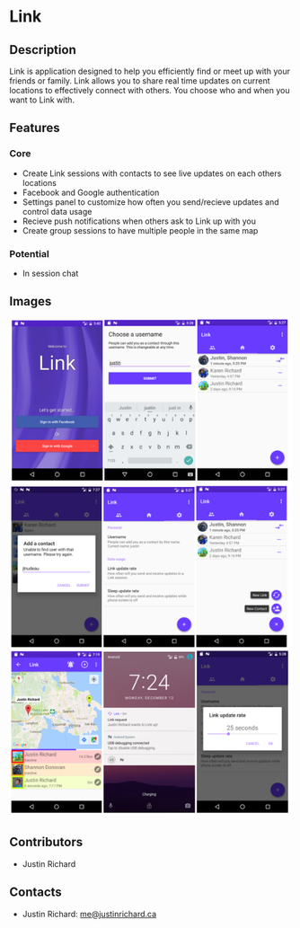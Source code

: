 # Link

## Description
Link is application designed to help you efficiently find or meet up with your friends or family. Link allows you to share real time updates on current locations to effectively connect with others. You choose who and when you want to Link with. 

## Features
### Core
- Create Link sessions with contacts to see live updates on each others locations
- Facebook and Google authentication
- Settings panel to customize how often you send/recieve updates and control data usage
- Recieve push notifications when others ask to Link up with you
- Create group sessions to have multiple people in the same map

### Potential
- In session chat

## Images
![Alt text](demo.png?raw=true "App Demo")

## Contributors
 - Justin Richard

## Contacts
- Justin Richard: me@justinrichard.ca
